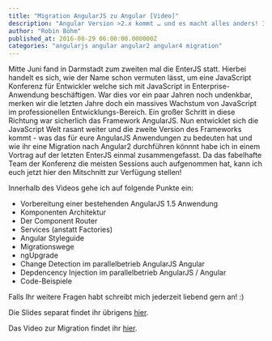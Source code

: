 ```yaml
---
title: "Migration AngularJS zu Angular [Video]"
description: "Angular Version >2.x kommt … und es macht alles anders! Ist das wirklich so? Was hat das für meine Anwendung zu bedeuten? Mehr darüber in diesem Artikel!"
author: "Robin Böhm"
published_at: 2016-08-29 06:00:00.000000Z
categories: "angularjs angular angular2 angular4 migration"
---
```


Mitte Juni fand in Darmstadt zum zweiten mal die EnterJS statt. Hierbei handelt es sich, wie der Name schon vermuten lässt, um eine JavaScript Konferenz für Entwickler welche sich mit JavaScript in Enterprise-Anwendung beschäftigen. War dies vor ein paar Jahren noch undenkbar, merken wir die letzten Jahre doch ein massives Wachstum von JavaScript im professionellen Entwicklungs-Bereich. Ein großer Schritt in diese Richtung war sicherlich das Framework AngularJS. Nun entwicklet sich die JavaScript Welt rasant weiter und die zweite Version des Frameworks kommt - was das für eure AngularJS Anwendungen zu bedeuten hat und wie ihr eine Migration nach Angular2 durchführen könnnt habe ich in einem Vortrag auf der letzten EnterJS einmal zusammengefasst. Da das fabelhafte Team der Konferenz die meisten Sessions auch aufgenommen hat, kann ich euch jetzt hier den Mitschnitt zur Verfügung stellen!

Innerhalb des Videos gehe ich auf folgende Punkte ein:

* Vorbereitung einer bestehenden AngularJS 1.5 Anwendung
* Komponenten Architektur
* Der Component Router
* Services (anstatt Factories)
* Angular Styleguide
* Migrationswege
* ngUpgrade
* Change Detection im parallelbetrieb AngularJS Angular
* Depdencency Injection im parallelbetrieb AngularJS / Angular
* Code-Beispiele


Falls Ihr weitere Fragen habt schreibt mich jederzeit liebend gern an! :)


Die Slides separat findet ihr übrigens <a href="https://docs.google.com/presentation/d/1Imu7RE7gS_e3I5YzWCkKfQggvMaB1EZHKQMGgjnubOU/edit?usp=sharing" target="_blank">hier</a>.

Das Video zur Migration findet ihr <a href="https://vimeo.com/172696386" target="_blank">hier</a>.


